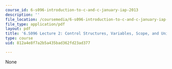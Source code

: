 ```yaml
---
course_id: 6-s096-introduction-to-c-and-c-january-iap-2013
description: ''
file_location: /coursemedia/6-s096-introduction-to-c-and-c-january-iap-2013/812a4e8f7a2b5a435bad362fd23ad377_MIT6_S096_IAP13_lec2.pdf
file_type: application/pdf
layout: pdf
title: '6.S096 Lecture 2: Control Structures, Variables, Scope, and Unitialized Memory'
type: course
uid: 812a4e8f7a2b5a435bad362fd23ad377

---
```

None
